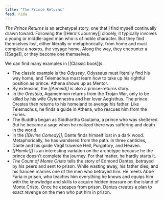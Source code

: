 ```yaml
---
title: "The Prince Returns"
feed: hide
---
```


_The Prince Returns_ is an archetypal story, one that I find myself continually drawn toward. Following the [[Hero's Journey]] closely, it typically involves a young or middle-aged man who is of noble character. But they find themselves lost, either literally or metaphorically, from home and must complete a _nostos_, the voyage home. Along the way, they encounter a [[Sage]], or they become one themselves. 

We can find many examples in [[Classic book]]s.

* The classic example is the _Odyssey_. Odysseus must literally find his way home, and Telemachus must learn how to take up his rightful position as prince. Athena shows up as Mentor. 
* By extension, the _[[Aeneid]]_ is also a prince-returns story.
* In the _Oresteia_, Agamemnon returns from the Trojan War, only to be killed by his wife Clytemnestra and her lover Aegisthus. The prince Orestes then returns to his homeland to avenge his father. Like Telemachus, he finds a guide in Athena, who rescues him from the Furies.
* The Buddha began as Siddhartha Gautama, a prince who was sheltered. But he became a sage when he realized there was suffering and death in the world. 
* In the _[[Divine Comedy]]_, Dante finds himself lost in a dark wood. Metaphorically, he has wandered from the path. In three canticles, Dante and his guide Virgil traverse Hell, Purgatory, and Heaven. 
* _[[Hamlet]]_ is an interesting variation on the archetype because he the prince doesn't complete the journey. For that matter, he hardly starts it. 
* _The Count of Monte Cristo_ tells the story of Edmond Dantes, betrayed by his peers and sent to prison. While wasting away, his father dies, and his fiancee marries one of the men who betrayed him. He meets Abbe Faria in prison, who teaches him everything he knows and equips him with the knowledge and skills to acquire hidden treasure on the island of Monte Cristo. Once he escapes from prison, Dantes creates a plan to exact revenge on the men who put him in prison.
